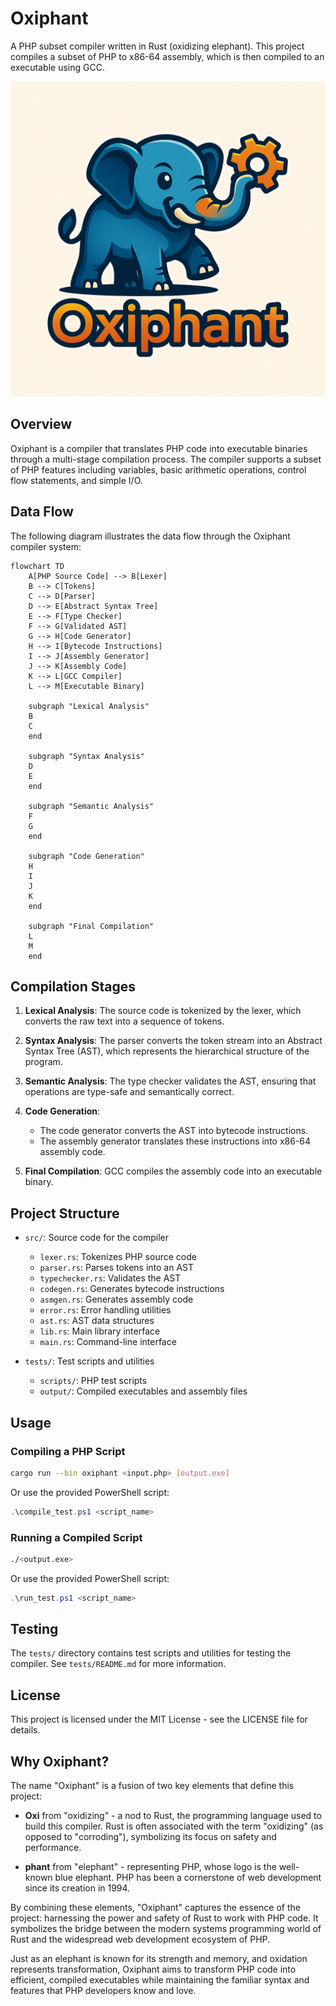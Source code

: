 # Oxiphant

A PHP subset compiler written in Rust (oxidizing elephant). This project compiles a subset of PHP to x86-64 assembly, which is then compiled to an executable using GCC.

![Oxiphant Logo](./logo.png)

## Overview

Oxiphant is a compiler that translates PHP code into executable binaries through a multi-stage compilation process. The compiler supports a subset of PHP features including variables, basic arithmetic operations, control flow statements, and simple I/O.



## Data Flow

The following diagram illustrates the data flow through the Oxiphant compiler system:

```mermaid
flowchart TD
    A[PHP Source Code] --> B[Lexer]
    B --> C[Tokens]
    C --> D[Parser]
    D --> E[Abstract Syntax Tree]
    E --> F[Type Checker]
    F --> G[Validated AST]
    G --> H[Code Generator]
    H --> I[Bytecode Instructions]
    I --> J[Assembly Generator]
    J --> K[Assembly Code]
    K --> L[GCC Compiler]
    L --> M[Executable Binary]

    subgraph "Lexical Analysis"
    B
    C
    end

    subgraph "Syntax Analysis"
    D
    E
    end

    subgraph "Semantic Analysis"
    F
    G
    end

    subgraph "Code Generation"
    H
    I
    J
    K
    end

    subgraph "Final Compilation"
    L
    M
    end
```

## Compilation Stages

1. **Lexical Analysis**: The source code is tokenized by the lexer, which converts the raw text into a sequence of tokens.

2. **Syntax Analysis**: The parser converts the token stream into an Abstract Syntax Tree (AST), which represents the hierarchical structure of the program.

3. **Semantic Analysis**: The type checker validates the AST, ensuring that operations are type-safe and semantically correct.

4. **Code Generation**:
   - The code generator converts the AST into bytecode instructions.
   - The assembly generator translates these instructions into x86-64 assembly code.

5. **Final Compilation**: GCC compiles the assembly code into an executable binary.

## Project Structure

- `src/`: Source code for the compiler
  - `lexer.rs`: Tokenizes PHP source code
  - `parser.rs`: Parses tokens into an AST
  - `typechecker.rs`: Validates the AST
  - `codegen.rs`: Generates bytecode instructions
  - `asmgen.rs`: Generates assembly code
  - `error.rs`: Error handling utilities
  - `ast.rs`: AST data structures
  - `lib.rs`: Main library interface
  - `main.rs`: Command-line interface

- `tests/`: Test scripts and utilities
  - `scripts/`: PHP test scripts
  - `output/`: Compiled executables and assembly files

## Usage

### Compiling a PHP Script

```bash
cargo run --bin oxiphant <input.php> [output.exe]
```

Or use the provided PowerShell script:

```powershell
.\compile_test.ps1 <script_name>
```

### Running a Compiled Script

```bash
./<output.exe>
```

Or use the provided PowerShell script:

```powershell
.\run_test.ps1 <script_name>
```

## Testing

The `tests/` directory contains test scripts and utilities for testing the compiler. See `tests/README.md` for more information.

## License

This project is licensed under the MIT License - see the LICENSE file for details.

## Why Oxiphant?

The name "Oxiphant" is a fusion of two key elements that define this project:

- **Oxi** from "oxidizing" - a nod to Rust, the programming language used to build this compiler. Rust is often associated with the term "oxidizing" (as opposed to "corroding"), symbolizing its focus on safety and performance.

- **phant** from "elephant" - representing PHP, whose logo is the well-known blue elephant. PHP has been a cornerstone of web development since its creation in 1994.

By combining these elements, "Oxiphant" captures the essence of the project: harnessing the power and safety of Rust to work with PHP code. It symbolizes the bridge between the modern systems programming world of Rust and the widespread web development ecosystem of PHP.

Just as an elephant is known for its strength and memory, and oxidation represents transformation, Oxiphant aims to transform PHP code into efficient, compiled executables while maintaining the familiar syntax and features that PHP developers know and love.